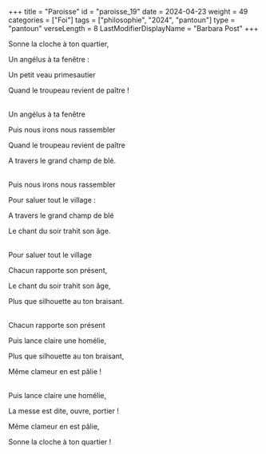 +++
title = "Paroisse"
id = "paroisse_19"
date = 2024-04-23
weight = 49
categories = ["Foi"]
tags = ["philosophie", "2024", "pantoun"]
type = "pantoun"
verseLength = 8
LastModifierDisplayName = "Barbara Post"
+++

Sonne la cloche à ton quartier,

Un angélus à ta fenêtre :

Un petit veau primesautier

Quand le troupeau revient de paître !

 \
Un angélus à ta fenêtre

Puis nous irons nous rassembler

Quand le troupeau revient de paître

A travers le grand champ de blé.

 \
Puis nous irons nous rassembler

Pour saluer tout le village :

A travers le grand champ de blé

Le chant du soir trahit son âge.

 \
Pour saluer tout le village

Chacun rapporte son présent,

Le chant du soir trahit son âge,

Plus que silhouette au ton braisant.

 \
Chacun rapporte son présent

Puis lance claire une homélie,

Plus que silhouette au ton braisant,

Même clameur en est pâlie !

 \
Puis lance claire une homélie,

La messe est dite, ouvre, portier !

Même clameur en est pâlie,

Sonne la cloche à ton quartier !
